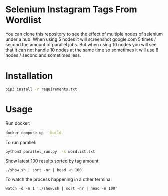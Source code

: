 # Selenium Instagram Tags From Wordlist

You can clone this repository to see the effect of multiple nodes of selenium under a hub. When using 5 nodes it will screenshot google.com 5 times / second the amount of parallel jobs. But when using 10 nodes you will see that it can not handle 10 nodes at the same time so sometimes it will use 8 nodes / second and sometimes less.

# Installation

```bash
pip3 install -r requirements.txt
```

# Usage

Run docker:

```bash
docker-compose up --build
```

To run parallel:

```bash
python3 parallel_run.py  -s wordlist.txt
```

Show latest 100 results sorted by tag amount

```
./show.sh | sort -nr | head -n 100
```

To watch the process happening in a other terminal

```
watch -d -n 1 './show.sh | sort -nr | head -n 100'
```
